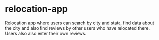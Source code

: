 # relocation-app
Relocation app where users can search by city and state, find data about the city and also find reviews by other users who have relocated there. Users also also enter their own reviews. 
